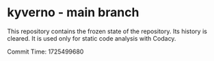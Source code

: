 # kyverno - main branch

This repository contains the frozen state of the repository.
Its history is cleared. It is used only for static code
analysis with Codacy.

Commit Time: 1725499680